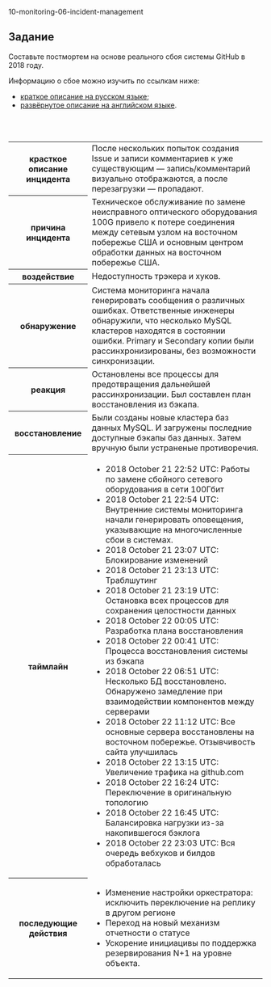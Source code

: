 10-monitoring-06-incident-management

## Задание

Составьте постмортем на основе реального сбоя системы GitHub в 2018 году.

Информацию о сбое можно изучить по ссылкам ниже:

* [краткое описание на русском языке](https://habr.com/ru/post/427301/);
* [развёрнутое описание на английском языке](https://github.blog/2018-10-30-oct21-post-incident-analysis/).

<br>
<br>

<table>
  <tr>
    <th>красткое описание инцидента</th>
    <td>После нескольких попыток создания Issue и записи комментариев к уже существующим — запись/комментарий визуально отображаются, а после перезагрузки — пропадают. </td>
  </tr>
  <tr>
    <th>причина инцидента</th>
    <td>Техническое обслуживание по замене неисправного оптического оборудования 100G привело к потере соединения между сетевым узлом на восточном побережье США и основным центром обработки данных на восточном побережье США.</td>
  </tr>
  <tr>
    <th>воздействие</th>
    <td>Недоступность трэкера и хуков.</td>
  </tr>
  <tr>
    <th>обнаружение</th>
    <td>Система мониторинга начала генерировать сообщения о различных ошибках. Ответственные инженеры обнаружили, что несколько MySQL кластеров находятся в состоянии ошибки. Primary и Secondary копии были рассинхронизированы, без возможности синхронизации.</td>
  </tr>
  <tr>
    <th>реакция</th>
    <td>Остановлены все процессы для предотвращения дальнейшей рассинхронизации. Был составлен план восстановления из бэкапа.</td>
  </tr>
  <tr>
    <th>восстановление</th>
    <td>Были созданы новые кластера баз данных MySQL. И загружены последние доступные бэкапы баз данных. Затем вручную были устраненые противоречия.</td>
  </tr>  
  <tr>
    <th>таймлайн</th>
    <td>
<ul>
<li>2018 October 21 22:52 UTC: Работы по замене сбойного сетевого оборудования в сети 100Гбит
<li>2018 October 21 22:54 UTC: Внутренние системы мониторинга начали генерировать оповещения, указывающие на многочисленные сбои в системах.</li>
<li>2018 October 21 23:07 UTC: Блокирование изменений</li>
<li>2018 October 21 23:13 UTC: Траблшутинг</li>
<li>2018 October 21 23:19 UTC: Остановка всех процессов для сохранения целостности данных	</li>
<li>2018 October 22 00:05 UTC: Разработка плана восстановления</li>
<li>2018 October 22 00:41 UTC: Процесса восстановления системы из бэкапа</li>
<li>2018 October 22 06:51 UTC: Несколько БД восстановлено. Обнаружено замедление при взаимодействии компонентов между серверами</li>
<li>2018 October 22 11:12 UTC: Все основные сервера восстановлены на восточном побережье. Отзывчивость сайта улучшилась</li>
<li>2018 October 22 13:15 UTC: Увеличение трафика на github.com</li>
<li>2018 October 22 16:24 UTC: Переключение в оригинальную топологию</li>
<li>2018 October 22 16:45 UTC: Балансировка нагрузки из-за накопившегося бэклога</li>
<li>2018 October 22 23:03 UTC: Вся очередь вебхуков и билдов обработалась</li>
</ul>
</td>
  </tr> 
  <tr>
    <th>последующие действия</th>
    <td>
<ul>
<li>Изменение настройки оркестратора: исключить переключение на реплику в другом регионе</li>
<li>Переход на новый механизм отчетности о статусе</li>
<li>Ускорение инициацивы по поддержка резервирования N+1 на уровне объекта.</li>
</ul>
</td>
  </tr>      
</table>
